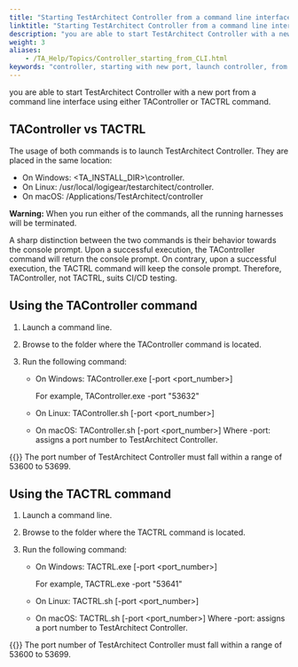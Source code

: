 ```yaml
--- 
title: "Starting TestArchitect Controller from a command line interface"
linktitle: "Starting TestArchitect Controller from a command line interface"
description: "you are able to start TestArchitect Controller with a new port from a command line interface using either TAController or TACTRL command."
weight: 3
aliases: 
    - /TA_Help/Topics/Controller_starting_from_CLI.html
keywords: "controller, starting with new port, launch controller, from command line interface"
---
```


you are able to start TestArchitect Controller with a new port from a command line interface using either TAController or TACTRL command.

## TAController vs TACTRL

The usage of both commands is to launch TestArchitect Controller. They are placed in the same location:

-   On Windows: <TA\_INSTALL\_DIR\>\\controller.
-   On Linux: /usr/local/logigear/testarchitect/controller.
-   On macOS: /Applications/TestArchitect/controller

**Warning:** When you run either of the commands, all the running harnesses will be terminated.

A sharp distinction between the two commands is their behavior towards the console prompt. Upon a successful execution, the TAController command will return the console prompt. On contrary, upon a successful execution, the TACTRL command will keep the console prompt. Therefore, TAController, not TACTRL, suits CI/CD testing.

## Using the TAController command

1.  Launch a command line.
2.  Browse to the folder where the TAController command is located.
3.  Run the following command:

    -   On Windows: TAController.exe \[-port <port\_number\>\]

        For example, TAController.exe -port "53632"

    -   On Linux: TAController.sh \[-port <port\_number\>\]
    -   On macOS: TAController.sh \[-port <port\_number\>\]
    Where -port: assigns a port number to TestArchitect Controller.

{{<remember>}} The port number of TestArchitect Controller must fall within a range of 53600 to 53699.


## Using the TACTRL command

1.  Launch a command line.
2.  Browse to the folder where the TACTRL command is located.
3.  Run the following command:

    -   On Windows: TACTRL.exe \[-port <port\_number\>\]

        For example, TACTRL.exe -port "53641"

    -   On Linux: TACTRL.sh \[-port <port\_number\>\]
    -   On macOS: TACTRL.sh \[-port <port\_number\>\]
    Where -port: assigns a port number to TestArchitect Controller.

{{<remember>}} The port number of TestArchitect Controller must fall within a range of 53600 to 53699.






